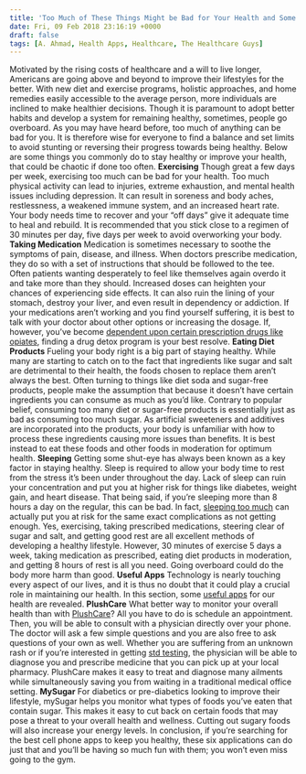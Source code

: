 ```yaml
---
title: 'Too Much of These Things Might be Bad for Your Health and Some Useful Apps'
date: Fri, 09 Feb 2018 23:16:19 +0000
draft: false
tags: [A. Ahmad, Health Apps, Healthcare, The Healthcare Guys]
---
```


Motivated by the rising costs of healthcare and a will to live longer, Americans are going above and beyond to improve their lifestyles for the better. With new diet and exercise programs, holistic approaches, and home remedies easily accessible to the average person, more individuals are inclined to make healthier decisions. Though it is paramount to adopt better habits and develop a system for remaining healthy, sometimes, people go overboard. As you may have heard before, too much of anything can be bad for you. It is therefore wise for everyone to find a balance and set limits to avoid stunting or reversing their progress towards being healthy. Below are some things you commonly do to stay healthy or improve your health, that could be chaotic if done too often. **Exercising** Though great a few days per week, exercising too much can be bad for your health. Too much physical activity can lead to injuries, extreme exhaustion, and mental health issues including depression. It can result in soreness and body aches, restlessness, a weakened immune system, and an increased heart rate. Your body needs time to recover and your “off days” give it adequate time to heal and rebuild. It is recommended that you stick close to a regimen of 30 minutes per day, five days per week to avoid overworking your body. **Taking Medication** Medication is sometimes necessary to soothe the symptoms of pain, disease, and illness. When doctors prescribe medication, they do so with a set of instructions that should be followed to the tee. Often patients wanting desperately to feel like themselves again overdo it and take more than they should. Increased doses can heighten your chances of experiencing side effects. It can also ruin the lining of your stomach, destroy your liver, and even result in dependency or addiction. If your medications aren’t working and you find yourself suffering, it is best to talk with your doctor about other options or increasing the dosage. If, however, you’ve become [dependent upon certain prescription drugs like opiates](https://windwardway.com/symptoms-of-addiction/opioid/), finding a drug detox program is your best resolve. **Eating Diet Products** Fueling your body right is a big part of staying healthy. While many are starting to catch on to the fact that ingredients like sugar and salt are detrimental to their health, the foods chosen to replace them aren’t always the best. Often turning to things like diet soda and sugar-free products, people make the assumption that because it doesn’t have certain ingredients you can consume as much as you’d like. Contrary to popular belief, consuming too many diet or sugar-free products is essentially just as bad as consuming too much sugar. As artificial sweeteners and additives are incorporated into the products, your body is unfamiliar with how to process these ingredients causing more issues than benefits. It is best instead to eat these foods and other foods in moderation for optimum health. **Sleeping** Getting some shut-eye has always been known as a key factor in staying healthy. Sleep is required to allow your body time to rest from the stress it’s been under throughout the day. Lack of sleep can ruin your concentration and put you at higher risk for things like diabetes, weight gain, and heart disease. That being said, if you’re sleeping more than 8 hours a day on the regular, this can be bad. In fact, [sleeping too much](https://www.prevention.com/health/6-bad-things-that-happen-when-you-sleep-too-much/slide/6) can actually put you at risk for the same exact complications as not getting enough. Yes, exercising, taking prescribed medications, steering clear of sugar and salt, and getting good rest are all excellent methods of developing a healthy lifestyle. However, 30 minutes of exercise 5 days a week, taking medication as prescribed, eating diet products in moderation, and getting 8 hours of rest is all you need. Going overboard could do the body more harm than good. **Useful Apps** Technology is nearly touching every aspect of our lives, and it is thus no doubt that it could play a crucial role in maintaining our health. In this section, some [useful apps](https://www.healthcareguys.com/2017/07/03/top-cellphone-apps-to-keep-you-healthy/) for our health are revealed. **PlushCare** What better way to monitor your overall health than with [PlushCare](https://www.plushcare.com/)? All you have to do is schedule an appointment. Then, you will be able to consult with a physician directly over your phone. The doctor will ask a few simple questions and you are also free to ask questions of your own as well. Whether you are suffering from an unknown rash or if you’re interested in getting [std testing](https://www.plushcare.com/testing/index/), the physician will be able to diagnose you and prescribe medicine that you can pick up at your local pharmacy. PlushCare makes it easy to treat and diagnose many ailments while simultaneously saving you from waiting in a traditional medical office setting. **MySugar** For diabetics or pre-diabetics looking to improve their lifestyle, mySugar helps you monitor what types of foods you’ve eaten that contain sugar. This makes it easy to cut back on certain foods that may pose a threat to your overall health and wellness. Cutting out sugary foods will also increase your energy levels. In conclusion, if you’re searching for the best cell phone apps to keep you healthy, these six applications can do just that and you’ll be having so much fun with them; you won’t even miss going to the gym.